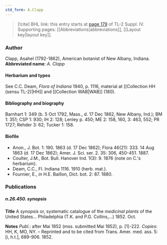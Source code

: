 ```yaml
---
std_form: A.Clapp
---
```


> [!cite] BHL link: this entry starts at [page 179](https://www.biodiversitylibrary.org/page/33265856) of TL-2 Suppl. IV.
> Supporting pages: [[Abbreviations|abbreviations]], [[Layout key|layout key]].

### Author

Clapp, Asahel (1792-1862), American botanist of New Albany, Indiana. 
**Abbreviated name**: *A. Clapp*

#### Herbarium and types

See C.C. Deam, *Flora of Indiana* 1940, p. 1116, material at [[Collection HH (sensu TL-2)|HH]] and [[Collection WAB|WAB]] (180).

#### Bibliography and biography

Barnhart 1: 349 (b. 5 Oct 1792, Mass., d. 17 Dec 1862, New Albany, Ind.); BM 1: 351; CSP 1: 930; IH 2: 128; Lenley p. 450; ME 2: 158, 160, 3: 463, 552; PR 1727; Rehder 3: 62; Tucker 1: 158.

#### Biofile

- Anon., J. Bot. 1: 190. 1863 (d. 17 Dec 1862); Flora 46(21): 333. 14 Aug 1863 (d. 17 Dec 1862); Amer. J. Sci. ser. 2. 35: 306, 450-451. 1887.
- Coulter, J.M., Bot. Bull. Hanover Ind. 1(3): 9. 1876 (note on C.'s herbarium).
- Deam, C.C., Fl. Indiana 1116. 1910 (herb. mat.).
- Fournier, E., *in* H.E. Baillon, Dict. bot. 2: 87. 1880.

### Publications

##### n.26.450. synopsis

**Title**
A *synopsis* or, systematic catalogue of the *medicinal plants* of the United States... Philadelphia (T.K. and P.G. Collins,...) 1852. Oct.

**Notes**
*Publ*.: after Mai 1852 (mss. submitted Mai 1852), p. \[1\]-222. *Copies*: HH, K, MO, NY. – Reprinted and to be cited from Trans. Amer. med. ass. 5: \[i, h.t.\], 689-906. 1852.

